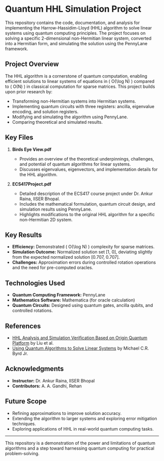 # Quantum HHL Simulation Project

This repository contains the code, documentation, and analysis for implementing the Harrow-Hassidim-Lloyd (HHL) algorithm to solve linear systems using quantum computing principles. The project focuses on solving a specific 2-dimensional non-Hermitian linear system, converted into a Hermitian form, and simulating the solution using the PennyLane framework.

## **Project Overview**
The HHL algorithm is a cornerstone of quantum computation, enabling efficient solutions to linear systems of equations in \( O(\log N) \) compared to \( O(N) \) in classical computation for sparse matrices. This project builds upon prior research by:
- Transforming non-Hermitian systems into Hermitian systems.
- Implementing quantum circuits with three registers: ancilla, eigenvalue encoding, and solution registers.
- Modifying and simulating the algorithm using PennyLane.
- Comparing theoretical and simulated results.

## **Key Files**
1. **Birds Eye View.pdf**
   - Provides an overview of the theoretical underpinnings, challenges, and potential of quantum algorithms for linear systems.
   - Discusses eigenvalues, eigenvectors, and implementation details for the HHL algorithm.

2. **ECS417Project.pdf**
   - Detailed description of the ECS417 course project under Dr. Ankur Raina, IISER Bhopal.
   - Includes the mathematical formulation, quantum circuit design, and simulation results using PennyLane.
   - Highlights modifications to the original HHL algorithm for a specific non-Hermitian 2D system.

## **Key Results**
- **Efficiency:** Demonstrated \( O(\log N) \) complexity for sparse matrices.
- **Simulation Outcome:** Normalized solution set [1, 0], deviating slightly from the expected normalized solution [0.707, 0.707].
- **Challenges:** Approximation errors during controlled rotation operations and the need for pre-computed oracles.

## **Technologies Used**
- **Quantum Computing Framework:** PennyLane
- **Mathematics Software:** Mathematica (for oracle calculation)
- **Quantum Circuits:** Designed using quantum gates, ancilla qubits, and controlled rotations.

## **References**
- [HHL Analysis and Simulation Verification Based on Origin Quantum Platform](https://doi.org/10.1088/1742-6596/2113/1/012083) by Liu et al.
- [Using Quantum Algorithms to Solve Linear Systems](https://dl.uncw.edu/etd/2019-1/byrdm/michaelbyrd.pdf) by Michael C.R. Byrd Jr.

## **Acknowledgments**
- **Instructor:** Dr. Ankur Raina, IISER Bhopal
- **Contributors:** A. A. Gandhi, Rehan

## **Future Scope**
- Refining approximations to improve solution accuracy.
- Extending the algorithm to larger systems and exploring error mitigation techniques.
- Exploring applications of HHL in real-world quantum computing tasks.

---

This repository is a demonstration of the power and limitations of quantum algorithms and a step toward harnessing quantum computing for practical problem-solving.
